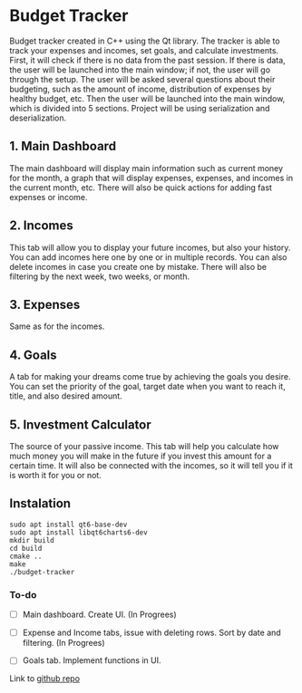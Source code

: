 # Budget Tracker

Budget tracker created in C++ using the Qt library. The tracker is able to track your expenses and incomes, set goals, and calculate investments. First, it will check if there is no data from the past session. If there is data, the user will be launched into the main window; if not, the user will go through the setup. The user will be asked several questions about their budgeting, such as the amount of income, distribution of expenses by healthy budget, etc. Then the user will be launched into the main window, which is divided into 5 sections. Project will be using serialization and deserialization.

## 1. Main Dashboard

The main dashboard will display main information such as current money for the month, a graph that will display expenses, expenses, and incomes in the current month, etc. There will also be quick actions for adding fast expenses or income.

## 2. Incomes

This tab will allow you to display your future incomes, but also your history. You can add incomes here one by one or in multiple records. You can also delete incomes in case you create one by mistake. There will also be filtering by the next week, two weeks, or month.

## 3. Expenses

Same as for the incomes.

## 4. Goals

A tab for making your dreams come true by achieving the goals you desire. You can set the priority of the goal, target date when you want to reach it, title, and also desired amount.

## 5. Investment Calculator

The source of your passive income. This tab will help you calculate how much money you will make in the future if you invest this amount for a certain time. It will also be connected with the incomes, so it will tell you if it is worth it for you or not.

## Instalation

```
sudo apt install qt6-base-dev
sudo apt install libqt6charts6-dev
mkdir build
cd build
cmake ..
make
./budget-tracker
```

### To-do

- [ ] Main dashboard. Create UI. (In Progrees)
- [ ] Expense and Income tabs, issue with deleting rows. Sort by date and filtering. (In Progrees)
- [ ] Goals tab. Implement functions in UI.


Link to [github repo](https://github.com/Kudl1k/cpp-vsb/tree/main/budget-tracker)